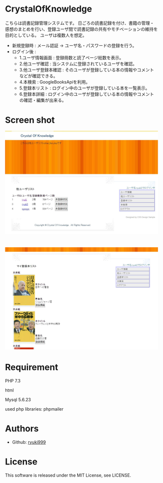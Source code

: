 # CrystalOfKnowledge
こちらは読書記録管理システムです。
日ごろの読書記録を付け、書籍の管理・感想のまとめを行い、登録ユーザ間で読書記録の共有やモチベーションの維持を目的としている。
ユーザは複数人を想定。
- 新規登録時 : メール認証 → ユーザ名・パスワードの登録を行う。
- ログイン後 :
  - 1.ユーザ情報画面 : 登録冊数と読了ページ総数を表示。
  - 2.他ユーザ確認 : 当システムに登録されているユーザを確認。
  - 3.他ユーザ登録本確認 : そのユーザが登録している本の情報やコメントなどが確認できる。
  - 4.本検索 : GoogleBooksApiを利用。
  - 5.登録本リスト : ログイン中のユーザが登録している本を一覧表示。
  - 6.登録本詳細 : ログイン中のユーザが登録している本の情報やコメントの確認・編集が出来る。


# Screen shot
![read2](https://github.com/ryuki999/CrystalOfKnowledge/blob/master/img/read2.JPG)
#
![read1](https://github.com/ryuki999/CrystalOfKnowledge/blob/master/img/read1.JPG)


# Requirement
PHP 7.3

html

Mysql 5.6.23

used php libraries: phpmailer

# Authors
- Github: [ryuki999](https://github.com/ryuki999)

# License
This software is released under the MIT License, see LICENSE.

